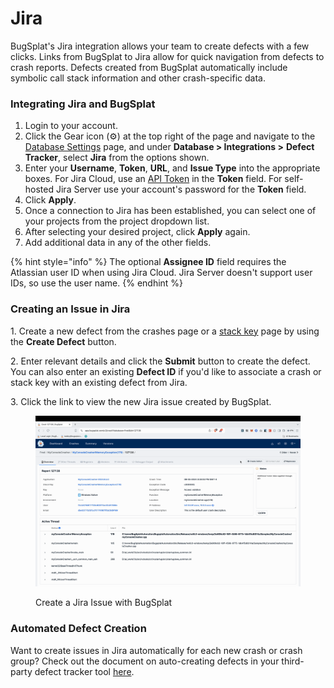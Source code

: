 # Jira

BugSplat's Jira integration allows your team to create defects with a few clicks. Links from BugSplat to Jira allow for quick navigation from defects to crash reports. Defects created from BugSplat automatically include symbolic call stack information and other crash-specific data.

### Integrating Jira and BugSplat

1. Login to your account.
2. Click the Gear icon (⚙️) at the top right of the page and navigate to the [Database Settings](https://app.bugsplat.com/v2/database/integrations) page, and under **Database > Integrations >** **Defect Tracker**, select **Jira** from the options shown.
3. Enter your **Username**, **Token**, **URL**, and **Issue Type** into the appropriate boxes. For Jira Cloud, use an [API Token](https://id.atlassian.com/manage-profile/security/api-tokens) in the **Token** field. For self-hosted Jira Server use your account's password for the **Token** field.
4. Click **Apply**.
5. Once a connection to Jira has been established, you can select one of your projects from the project dropdown list.
6. After selecting your desired project, click **Apply** again.
7. Add additional data in any of the other fields.

{% hint style="info" %}
The optional **Assignee ID** field requires the Atlassian user ID when using Jira Cloud. Jira Server doesn't support user IDs, so use the user name.
{% endhint %}

### Creating an Issue in Jira

1\. Create a new defect from the crashes page or a [stack key](../../../../education/bugsplat-terminology.md#stack-key) page by using the **Create Defect** button.

2\. Enter relevant details and click the **Submit** button to create the defect. You can also enter an existing **Defect ID** if you'd like to associate a crash or stack key with an existing defect from Jira.

3\. Click the link to view the new Jira issue created by BugSplat.

<figure><img src="../../../../.gitbook/assets/output (4).gif" alt=""><figcaption><p>Create a Jira Issue with BugSplat</p></figcaption></figure>

### Automated Defect Creation

Want to create issues in Jira automatically for each new crash or crash group? Check out the document on auto-creating defects in your third-party defect tracker tool [here](auto-creating-defects-from-bugsplat-databases-in-attached-third-party-trackers.md).

